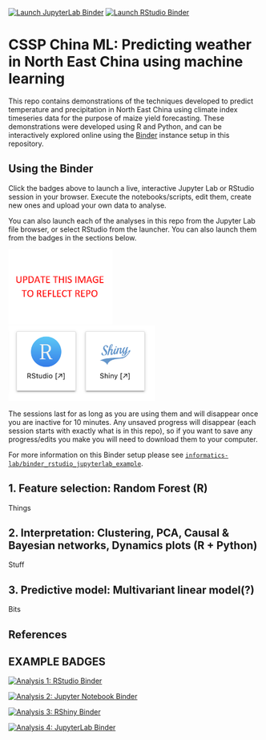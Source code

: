 <!-- badges: start -->
[![Launch JupyterLab Binder](https://img.shields.io/badge/launch-JupyterLab-F5A252.svg?style=for-the-badge)](https://mybinder.org/v2/gh/informatics-lab/cssp_china_wp5.6_binder/main?urlpath=lab)
[![Launch RStudio Binder](https://img.shields.io/badge/launch-RStudio-579ACA.svg?style=for-the-badge)](https://mybinder.org/v2/gh/informatics-lab/cssp_china_wp5.6_binder/main?urlpath=rstudio) 
<!-- badges: end -->

# CSSP China ML: Predicting weather in North East China using machine learning
This repo contains demonstrations of the techniques developed to predict temperature and precipitation in North East China using climate index timeseries data for the purpose of maize yield forecasting. These demonstrations were developed using R and Python, and can be interactively explored online using the [Binder](https://mybinder.org/) instance setup in this repository.

## Using the Binder

Click the badges above to launch a live, interactive Jupyter Lab or RStudio session in your browser. Execute the notebooks/scripts, edit them, create new ones and upload your own data to analyse. 

You can also launch each of the analyses in this repo from the Jupyter Lab file browser, or select RStudio from the launcher. You can also launch them from the badges in the sections below.

<img src=".img/file_browser.png" height="150"> <img src=".img/launcher.png" height="150">


The sessions last for as long as you are using them and will disappear once you are inactive for 10 minutes. Any unsaved progress will disappear (each session starts with exactly what is in this repo), so if you want to save any progress/edits you make you will need to download them to your computer.

For more information on this Binder setup please see [`informatics-lab/binder_rstudio_jupyterlab_example`](https://github.com/informatics-lab/binder_rstudio_jupyterlab_example#readme).



## 1. Feature selection: Random Forest (R)
Things




## 2. Interpretation: Clustering, PCA, Causal & Bayesian networks, Dynamics plots (R + Python)
Stuff



## 3. Predictive model: Multivariant linear model(?) 
Bits



## References



## EXAMPLE BADGES
[![Analysis 1: RStudio Binder](https://img.shields.io/badge/1-Rstudio-579ACA.svg?style=for-the-badge)](https://mybinder.org/v2/gh/informatics-lab/cssp_china_wp5.6_binder/main?urlpath=rstudio)

[![Analysis 2: Jupyter Notebook Binder](https://img.shields.io/badge/2-JupyterNotebook-F5A252.svg?style=for-the-badge)](https://mybinder.org/v2/gh/informatics-lab/cssp_china_wp5.6_binder/main?filepath=notebook.ipynb)

[![Analysis 3: RShiny Binder](https://img.shields.io/badge/3-RMarkdown-579ACA.svg?style=for-the-badge)](https://mybinder.org/v2/gh/informatics-lab/cssp_china_wp5.6_binder/main?urlpath=shiny/rmarkdown.Rmd)

[![Analysis 4: JupyterLab Binder](https://img.shields.io/badge/4-JupyterLab-F5A252.svg?style=for-the-badge)](https://mybinder.org/v2/gh/informatics-lab/cssp_china_wp5.6_binder/main?urlpath=lab/tree/notebook.ipynb)